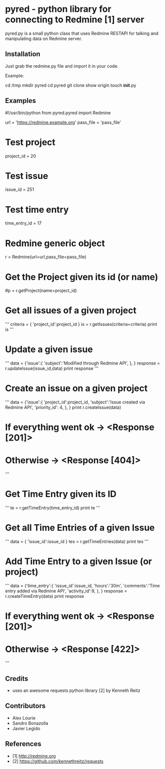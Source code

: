 pyred - python library for connecting to Redmine [1] server
=============

pyred.py is a small python class that uses Redmine RESTAPI 
for talking and manipulating data on Redmine server.

Installation
------------

Just grab the redmine.py file and import it in your code.

Example:

cd /tmp
mkdir pyred
cd pyred
git clone show origin
touch __init__.py

Examples
------------

#!/usr/bin/python
from pyred.pyred import Redmine

url = 'https://redmine.example.org'
pass_file = 'pass_file'
# Test project
project_id = 20
# Test issue
issue_id =  251
# Test time entry
time_entry_id = 17

# Redmine generic object
r = Redmine(url=url,pass_file=pass_file)

# Get the Project given its id (or name)
#p = r.getProject(name=project_id)

# Get all issues of a given project
'''
criteria = {
    'project_id':project_id
}
is = r.getIssues(criteria=criteria)
print is
'''

# Update a given issue
'''
data = {'issue':{
                'subject':'Modified through Redmine API',
    },
}
response = r.updateIssue(issue_id,data)
print response
'''

# Create an issue on a given project
'''
data = {'issue':{
                'project_id':project_id,
                'subject':'Issue created via Redmine API',
                'priority_id': 4,
    },
}
print r.createIssue(data)
# If everything went ok -> <Response [201]>
# Otherwise -> <Response [404]>
'''

# Get Time Entry given its ID
'''
te = r.getTimeEntry(time_entry_id)
print te
'''

# Get all Time Entries of a given Issue
'''
data = {
    'issue_id':issue_id
}
tes = r.getTimeEntries(data)
print tes
'''

# Add Time Entry to a given Issue (or project)
'''
data = {'time_entry':{
                'issue_id':issue_id,
                'hours':'30m',
                'comments':'Time entry added via Redmine API',
                'activity_id':9,
    },
}
response = r.createTimeEntry(data)
print response
# If everything went ok -> <Response [201]>
# Otherwise -> <Response [422]>
'''

Credits
-------

- uses an awesome requests python library [2] by Kenneth Reitz

Contributors
------------

- Alex Lourie
- Sandro Bonazolla
- Javier Legido

References 
-----------
- [1] http://redmine.org
- [2] https://github.com/kennethreitz/requests
